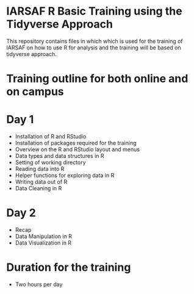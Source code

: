 # IARSAF R Basic Training using the Tidyverse Approach
 This repository contains files in which which is used for the training of IARSAF on how to use R for analysis and the training will be based on tidyverse approach.

# Training outline for both online and on campus
# Day 1
- Installation of R and RStudio
- Installation of packages required for the training
- Overview on the R and RStudio layout and menus
- Data types and data structures in R
- Setting of working directory
- Reading data into R 
- Helper functions for exploring data in R
- Writing data out of R
- Data Cleaning in R

# Day 2
- Recap
- Data Manipulation in R 
- Data Visualization in R


# Duration for the training
- Two hours per day
